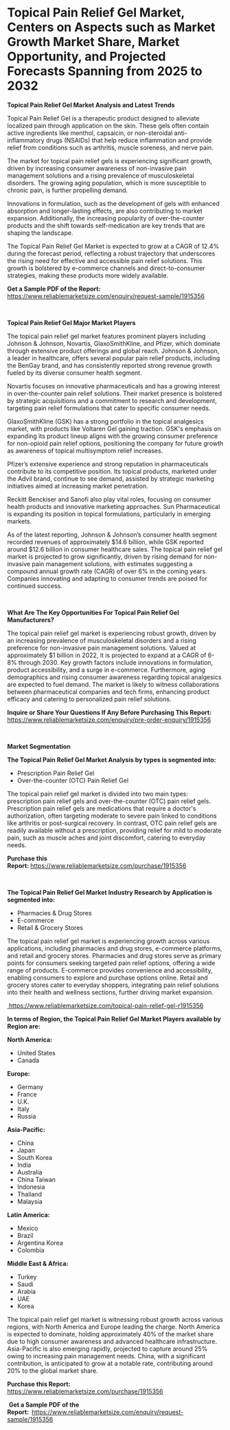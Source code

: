 <p><h1>Topical Pain Relief Gel Market, Centers on Aspects such as Market Growth Market Share, Market Opportunity, and Projected Forecasts Spanning from 2025 to 2032</h1></p><p><strong>Topical Pain Relief Gel Market Analysis and Latest Trends</strong></p>
<p><p>Topical Pain Relief Gel is a therapeutic product designed to alleviate localized pain through application on the skin. These gels often contain active ingredients like menthol, capsaicin, or non-steroidal anti-inflammatory drugs (NSAIDs) that help reduce inflammation and provide relief from conditions such as arthritis, muscle soreness, and nerve pain. </p><p>The market for topical pain relief gels is experiencing significant growth, driven by increasing consumer awareness of non-invasive pain management solutions and a rising prevalence of musculoskeletal disorders. The growing aging population, which is more susceptible to chronic pain, is further propelling demand. </p><p>Innovations in formulation, such as the development of gels with enhanced absorption and longer-lasting effects, are also contributing to market expansion. Additionally, the increasing popularity of over-the-counter products and the shift towards self-medication are key trends that are shaping the landscape. </p><p>The Topical Pain Relief Gel Market is expected to grow at a CAGR of 12.4% during the forecast period, reflecting a robust trajectory that underscores the rising need for effective and accessible pain relief solutions. This growth is bolstered by e-commerce channels and direct-to-consumer strategies, making these products more widely available.</p></p>
<p><strong>Get a Sample PDF of the Report:&nbsp;</strong> <a href="https://www.reliablemarketsize.com/enquiry/request-sample/1915356?utm_campaign=3682&utm_medium=2&utm_source=Github&utm_content=ia&utm_term=19042025&utm_id=topical-pain-relief-gel">https://www.reliablemarketsize.com/enquiry/request-sample/1915356</a></p>
<p>&nbsp;</p>
<p><strong>Topical Pain Relief Gel Major Market Players</strong></p>
<p><p>The topical pain relief gel market features prominent players including Johnson & Johnson, Novartis, GlaxoSmithKline, and Pfizer, which dominate through extensive product offerings and global reach. Johnson & Johnson, a leader in healthcare, offers several popular pain relief products, including the BenGay brand, and has consistently reported strong revenue growth fueled by its diverse consumer health segment.</p><p>Novartis focuses on innovative pharmaceuticals and has a growing interest in over-the-counter pain relief solutions. Their market presence is bolstered by strategic acquisitions and a commitment to research and development, targeting pain relief formulations that cater to specific consumer needs.</p><p>GlaxoSmithKline (GSK) has a strong portfolio in the topical analgesics market, with products like Voltaren Gel gaining traction. GSK's emphasis on expanding its product lineup aligns with the growing consumer preference for non-opioid pain relief options, positioning the company for future growth as awareness of topical multisymptom relief increases.</p><p>Pfizer’s extensive experience and strong reputation in pharmaceuticals contribute to its competitive position. Its topical products, marketed under the Advil brand, continue to see demand, assisted by strategic marketing initiatives aimed at increasing market penetration.</p><p>Reckitt Benckiser and Sanofi also play vital roles, focusing on consumer health products and innovative marketing approaches. Sun Pharmaceutical is expanding its position in topical formulations, particularly in emerging markets.</p><p>As of the latest reporting, Johnson & Johnson’s consumer health segment recorded revenues of approximately $14.6 billion, while GSK reported around $12.6 billion in consumer healthcare sales. The topical pain relief gel market is projected to grow significantly, driven by rising demand for non-invasive pain management solutions, with estimates suggesting a compound annual growth rate (CAGR) of over 6% in the coming years. Companies innovating and adapting to consumer trends are poised for continued success.</p></p>
<p>&nbsp;</p>
<p><strong>What Are The Key Opportunities For Topical Pain Relief Gel Manufacturers?</strong></p>
<p><p>The topical pain relief gel market is experiencing robust growth, driven by an increasing prevalence of musculoskeletal disorders and a rising preference for non-invasive pain management solutions. Valued at approximately $1 billion in 2022, it is projected to expand at a CAGR of 6-8% through 2030. Key growth factors include innovations in formulation, product accessibility, and a surge in e-commerce. Furthermore, aging demographics and rising consumer awareness regarding topical analgesics are expected to fuel demand. The market is likely to witness collaborations between pharmaceutical companies and tech firms, enhancing product efficacy and catering to personalized pain relief solutions.</p></p>
<p><strong>Inquire or Share Your Questions If Any Before Purchasing This Report:</strong> <a href="https://www.reliablemarketsize.com/enquiry/pre-order-enquiry/1915356?utm_campaign=3682&utm_medium=2&utm_source=Github&utm_content=ia&utm_term=19042025&utm_id=topical-pain-relief-gel">https://www.reliablemarketsize.com/enquiry/pre-order-enquiry/1915356</a></p>
<p>&nbsp;</p>
<p><strong>Market Segmentation</strong></p>
<p><strong>The Topical Pain Relief Gel Market Analysis by types is segmented into:</strong></p>
<p><ul><li>Prescription Pain Relief Gel</li><li>Over-the-counter (OTC) Pain Relief Gel</li></ul></p>
<p><p>The topical pain relief gel market is divided into two main types: prescription pain relief gels and over-the-counter (OTC) pain relief gels. Prescription pain relief gels are medications that require a doctor's authorization, often targeting moderate to severe pain linked to conditions like arthritis or post-surgical recovery. In contrast, OTC pain relief gels are readily available without a prescription, providing relief for mild to moderate pain, such as muscle aches and joint discomfort, catering to everyday needs.</p></p>
<p><strong>Purchase this Report:&nbsp;</strong><a href="https://www.reliablemarketsize.com/purchase/1915356?utm_campaign=3682&utm_medium=2&utm_source=Github&utm_content=ia&utm_term=19042025&utm_id=topical-pain-relief-gel">https://www.reliablemarketsize.com/purchase/1915356</a></p>
<p>&nbsp;</p>
<p><strong>The Topical Pain Relief Gel Market Industry Research by Application is segmented into:</strong></p>
<p><ul><li>Pharmacies & Drug Stores</li><li>E-commerce</li><li>Retail & Grocery Stores</li></ul></p>
<p><p>The topical pain relief gel market is experiencing growth across various applications, including pharmacies and drug stores, e-commerce platforms, and retail and grocery stores. Pharmacies and drug stores serve as primary points for consumers seeking targeted pain relief options, offering a wide range of products. E-commerce provides convenience and accessibility, enabling consumers to explore and purchase options online. Retail and grocery stores cater to everyday shoppers, integrating pain relief solutions into their health and wellness sections, further driving market expansion.</p></p>
<p><a href="https://www.reliablemarketsize.com/topical-pain-relief-gel-r1915356?utm_campaign=3682&utm_medium=2&utm_source=Github&utm_content=ia&utm_term=19042025&utm_id=topical-pain-relief-gel">&nbsp;https://www.reliablemarketsize.com/topical-pain-relief-gel-r1915356</a></p>
<p><strong>In terms of Region, the Topical Pain Relief Gel Market Players available by Region are:</strong></p>
<p>
    <p> <strong> North America: </strong>
        <ul>
            <li>United States</li>
            <li>Canada</li>
        </ul>
        </p> 
    <p> <strong> Europe: </strong>
        <ul>
            <li>Germany</li>
            <li>France</li>
            <li>U.K.</li>
            <li>Italy</li>
            <li>Russia</li>
        </ul>
        </p> 
    <p> <strong> Asia-Pacific: </strong>
        <ul>
            <li>China</li>
            <li>Japan</li>
            <li>South Korea</li>
            <li>India</li>
            <li>Australia</li>
            <li>China Taiwan</li>
            <li>Indonesia</li>
            <li>Thailand</li>
            <li>Malaysia</li>
        </ul>
        </p> 
    <p> <strong> Latin America: </strong>
        <ul>
            <li>Mexico</li>
            <li>Brazil</li>
            <li>Argentina Korea</li>
            <li>Colombia</li>
        </ul>
        </p> 
    <p> <strong> Middle East & Africa: </strong>
        <ul>
            <li>Turkey</li>
            <li>Saudi</li>
            <li>Arabia</li>
            <li>UAE</li>
            <li>Korea</li>
        </ul>
    </p>
    </p>
<p><p>The topical pain relief gel market is witnessing robust growth across various regions, with North America and Europe leading the charge. North America is expected to dominate, holding approximately 40% of the market share due to high consumer awareness and advanced healthcare infrastructure. Asia-Pacific is also emerging rapidly, projected to capture around 25% owing to increasing pain management needs. China, with a significant contribution, is anticipated to grow at a notable rate, contributing around 20% to the global market share.</p></p>
<p><strong>Purchase this Report: </strong><a href="https://www.reliablemarketsize.com/purchase/1915356?utm_campaign=3682&utm_medium=2&utm_source=Github&utm_content=ia&utm_term=19042025&utm_id=topical-pain-relief-gel">https://www.reliablemarketsize.com/purchase/1915356</a></p>
<p>&nbsp;<strong>Get a Sample PDF of the Report:&nbsp;&nbsp;</strong><a href="https://www.reliablemarketsize.com/enquiry/request-sample/1915356?utm_campaign=3682&utm_medium=2&utm_source=Github&utm_content=ia&utm_term=19042025&utm_id=topical-pain-relief-gel">https://www.reliablemarketsize.com/enquiry/request-sample/1915356</a></p>
<p><strong></strong></p>
<p><p></p><p></p><p></p></p>
